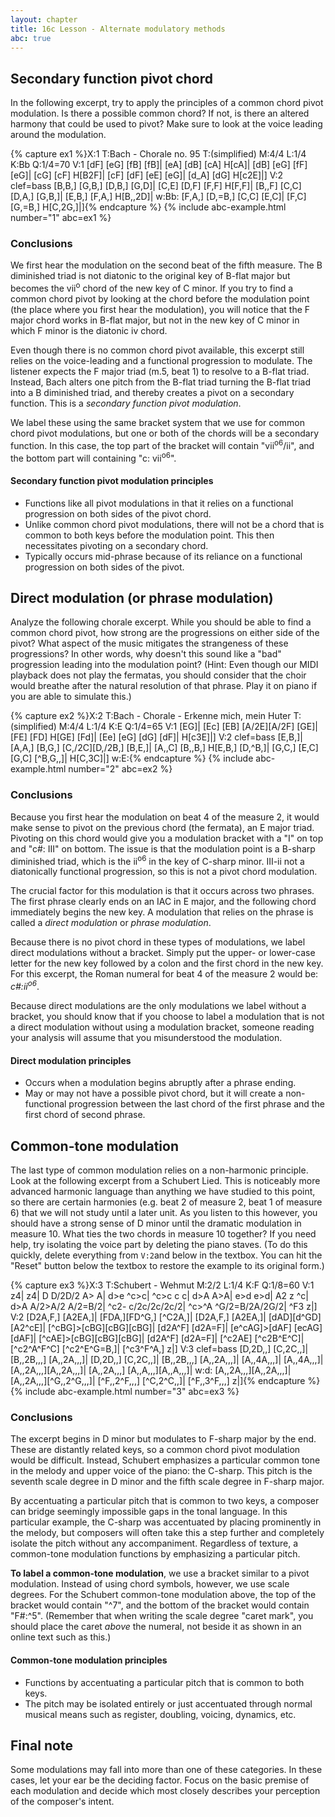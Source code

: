 ```yaml
---
layout: chapter
title: 16c Lesson - Alternate modulatory methods
abc: true
---
```


## Secondary function pivot chord

In the following excerpt, try to apply the principles of a common chord pivot modulation. Is there a possible common chord? If not, is there an altered harmony that could be used to pivot? Make sure to look at the voice leading around the modulation.

{% capture ex1 %}X:1
T:Bach - Chorale no. 95 
T:(simplified)
M:4/4
L:1/4
K:Bb
Q:1/4=70
V:1
[dF] [eG] [fB] [fB]| [eA] [dB] [cA] H[cA]| [dB] [eG] [fF] [eG]| [cG] [cF] H[B2F]|
[cF] [dF] [eE] [eG]| [d_A] [dG] H[c2E]|]
V:2 clef=bass
[B,B,] [G,B,] [D,B,] [G,D]| [C,E] [D,F] [F,F] H[F,F]| [B,,F] [C,C] [D,A,] [G,B,]| [E,B,] [F,A,] H[B,,2D]|
w:Bb:
[F,A,] [D,=B,] [C,C] [E,C]| [F,C] [G,=B,] H[C,2G,]|]{% endcapture %}
{% include abc-example.html number="1" abc=ex1 %}

### Conclusions

We first hear the modulation on the second beat of the fifth measure. The B diminished triad is not diatonic to the original key of B-flat major but becomes the vii<sup>o</sup> chord of the new key of C minor. If you try to find a common chord pivot by looking at the chord before the modulation point (the place where you first hear the modulation), you will notice that the F major chord works in B-flat major, but not in the new key of C minor in which F minor is the diatonic iv chord. 

Even though there is no common chord pivot available, this excerpt still relies on the voice-leading and a functional progression to modulate. The listener expects the F major triad (m.5, beat 1) to resolve to a B-flat triad. Instead, Bach alters one pitch from the B-flat triad turning the B-flat triad into a B diminished triad, and thereby creates a pivot on a secondary function. This is a *secondary function pivot modulation*.

We label these using the same bracket system that we use for common chord pivot modulations, but one or both of the chords will be a secondary function. In this case, the top part of the bracket will contain "vii<sup>o6</sup>/ii", and the bottom part will containing "c: vii<sup>o6</sup>".

#### Secondary function pivot modulation principles

- Functions like all pivot modulations in that it relies on a functional progression on both sides of the pivot chord.
- Unlike common chord pivot modulations, there will not be a chord that is common to both keys before the modulation point. This then necessitates pivoting on a secondary chord.
- Typically occurs mid-phrase because of its reliance on a functional progression on both sides of the pivot.

## Direct modulation (or phrase modulation)

Analyze the following chorale excerpt. While you should be able to find a common chord pivot, how strong are the progressions on either side of the pivot? What aspect of the music mitigates the strangeness of these progressions? In other words, why doesn't this sound like a "bad" progression leading into the modulation point? (Hint: Even though our MIDI playback does not play the fermatas, you should consider that the choir would breathe after the natural resolution of that phrase. Play it on piano if you are able to simulate this.)

{% capture ex2 %}X:2
T:Bach - Chorale - Erkenne mich, mein Huter
T:(simplified)
M:4/4
L:1/4
K:E
Q:1/4=65
V:1
[EG]| [Ec] [EB] [A/2E][A/2F] [GE]| [FE] [FD] H[GE] [Fd]| [Ee] [eG] [dG] [dF]| H[c3E]|]
V:2 clef=bass
[E,B,]| [A,A,] [B,G,] [C,/2C][D,/2B,] [B,E,]| [A,,C] [B,,B,] H[E,B,] [D,^B,]| [G,C,] [E,C] [G,C] [^B,G,,]| H[C,3C]|]
w:E:{% endcapture %}
{% include abc-example.html number="2" abc=ex2 %}

### Conclusions

Because you first hear the modulation on beat 4 of the measure 2, it would make sense to pivot on the previous chord (the fermata), an E major triad. Pivoting on this chord would give you a modulation bracket with a "I" on top and "c#: III" on bottom. The issue is that the modulation point is a B-sharp diminished triad, which is the ii<sup>o6</sup> in the key of C-sharp minor. III-ii not a diatonically functional progression, so this is not a pivot chord modulation.

The crucial factor for this modulation is that it occurs across two phrases. The first phrase clearly ends on an IAC in E major, and the following chord immediately begins the new key. A modulation that relies on the phrase is called a *direct modulation* or *phrase modulation*.

Because there is no pivot chord in these types of modulations, we label direct modulations without a bracket. Simply put the upper- or lower-case letter for the new key followed by a colon and the first chord in the new key. For this excerpt, the Roman numeral for beat 4 of the measure 2 would be: *c#:ii<sup>o6</sup>*. 

Because direct modulations are the only modulations we label without a bracket, you should know that if you choose to label a modulation that is not a direct modulation without using a modulation bracket, someone reading your analysis will assume that you misunderstood the modulation.

#### Direct modulation principles

- Occurs when a modulation begins abruptly after a phrase ending.
- May or may not have a possible pivot chord, but it will create a non-functional progression between the last chord of the first phrase and the first chord of second phrase.

## Common-tone modulation

The last type of common modulation relies on a non-harmonic principle. Look at the following excerpt from a Schubert Lied. This is noticeably more advanced harmonic language than anything we have studied to this point, so there are certain harmonies (e.g. beat 2 of measure 2, beat 1 of measure 6) that we will not study until a later unit. As you listen to this however, you should have a strong sense of D minor until the dramatic modulation in measure 10. What ties the two chords in measure 10 together? If you need help, try isolating the voice part by deleting the piano staves. (To do this quickly, delete everything from `V:2`and below in the textbox. You can hit the "Reset" button below the textbox to restore the example to its original form.)

{% capture ex3 %}X:3
T:Schubert - Wehmut
M:2/2
L:1/4
K:F
Q:1/8=60
V:1
z4| z4| D D/2D/2 A> A| d>e ^c>c| ^c>c c c| d>A A>A| e>d e>d| A2 z ^c| 
d>A A/2>A/2 A/2=B/2| ^c2- c/2c/2c/2c/2| ^c>^A ^G/2=B/2A/2G/2| ^F3 z|]
V:2
[D2A,F,] [A2EA,]| [FDA,][FD^G,] [^C2A,]| [D2A,F,] [A2EA,]| [dAD][d^GD] [A2^cE]| [^cBG]>[cBG][cBG][cBG]| [d2A^F] [d2A=F]| [e^cAG]>[dAF] [ecAG][dAF]| [^cAE]>[cBG][cBG][cBG]| 
[d2A^F] [d2A=F]| [^c2AE] [^c2B^E^C]| [^c2^A^F^C] [^c2^E^G=B,]| [^c3^F^A,] z|]
V:3 clef=bass
[D,2D,,] [C,2C,,]| [B,,2B,,,] [A,,2A,,,]| [D,2D,,] [C,2C,,]| [B,,2B,,,] [A,,2A,,,]| [A,,4A,,,]| [A,,4A,,,]| [A,,2A,,,][A,,2A,,,]| [A,,2A,,,] [A,,A,,,][A,,A,,,]|
w:d:
[A,,2A,,,][A,,2A,,,]| [A,,2A,,,][^G,,2^G,,,]| [^F,,2^F,,,] [^C,2^C,,]| [^F,,3^F,,,] z|]{% endcapture %}
{% include abc-example.html number="3" abc=ex3 %}

### Conclusions

The excerpt begins in D minor but modulates to F-sharp major by the end. These are distantly related keys, so a common chord pivot modulation would be difficult. Instead, Schubert emphasizes a particular common tone in the melody and upper voice of the piano: the C-sharp. This pitch is the seventh scale degree in D minor and the fifth scale degree in F-sharp major.

By accentuating a particular pitch that is common to two keys, a composer can bridge seemingly impossible gaps in the tonal language. In this particular example, the C-sharp was accentuated by placing prominently in the melody, but composers will often take this a step further and completely isolate the pitch without any accompaniment. Regardless of texture, a common-tone modulation functions by emphasizing a particular pitch.

**To label a common-tone modulation**, we use a bracket similar to a pivot modulation. Instead of using chord symbols, however, we use scale degrees. For the Schubert common-tone modulation above, the top of the bracket would contain "^7", and the bottom of the bracket would contain "F#:^5". (Remember that when writing the scale degree "caret mark", you should place the caret *above* the numeral, not beside it as shown in an online text such as this.)

#### Common-tone modulation principles

- Functions by accentuating a particular pitch that is common to both keys.
- The pitch may be isolated entirely or just accentuated through normal musical means such as register, doubling, voicing, dynamics, etc.

## Final note

Some modulations may fall into more than one of these categories. In these cases, let your ear be the deciding factor. Focus on the basic premise of each modulation and decide which most closely describes your perception of the composer's intent. 